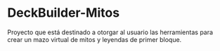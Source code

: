 # DeckBuilder-Mitos
Proyecto que está destinado a otorgar al usuario las herramientas para crear un mazo virtual de mitos y leyendas de primer bloque. 
